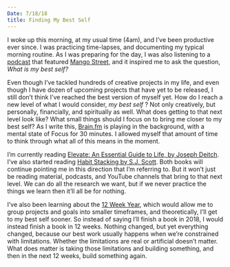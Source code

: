 ```yaml
---
Date: 7/18/18
title: Finding My Best Self
---
```


I woke up this morning, at my usual time (4am), and I’ve been productive ever since. I was practicing time-lapses, and documenting my typical morning routine. As I was preparing for the day, I was also listening to a [podcast][1] that featured [Mango Street][2], and it inspired me to ask the question, *What is my best self?*

Even though I’ve tackled hundreds of creative projects in my life, and even though I have dozen of upcoming projects that have yet to be released, I still don’t think I’ve reached the best version of myself yet. How do I reach a new level of what I would consider, *my best self* ? Not only creatively, but personally, financially, and spiritually as well. What does getting to that next level look like? What small things should I focus on to bring me closer to my best self? As I write this, [Brain.fm][3] is playing in the background, with a mental state of Focus for 30 minutes. I allowed myself that amount of time to think through what all of this means in the moment.

I’m currently reading [Elevate: An Essential Guide to Life, by Joseph Deitch][4]. I’ve also started reading [Habit Stacking by S.J. Scott][5]. Both books will continue pointing me in this direction that I’m referring to. But it won’t just be reading material, podcasts, and YouTube channels that bring to that next level. We can do all the research we want, but if we never practice the things we learn then it’ll all be for nothing.

I’ve also been learning about the [12 Week Year][6], which would allow me to group projects and goals into smaller timeframes, and theoretically, I’ll get to my best self sooner. So instead of saying I’ll finish a book in 2018, I would instead finish a book in 12 weeks. Nothing changed, but yet everything changed, because our best work usually happens when we’re constrained with limitations. Whether the limitations are real or artificial doesn’t matter. What does matter is taking those limitations and building something, and then in the next 12 weeks, build something again.

[1]:	https://overcast.fm/+IXIp12pnM
[2]:	https://www.youtube.com/channel/UC5bp5_6h-ZxkBz6S_33ZUVg
[3]:	https://www1.brain.fm/
[4]:	https://www.amazon.com/Elevate-Essential-Guide-Joseph-Deitch/dp/1626344698
[5]:	https://www.amazon.com/Habit-Stacking-Changes-Improve-Happiness-ebook/dp/B06XP2B5QC
[6]:	https://12weekyear.com/
